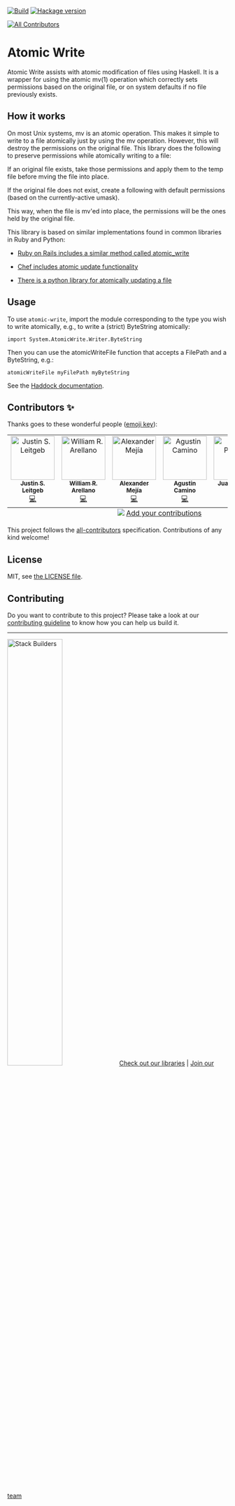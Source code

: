 [![Build](https://github.com/stackbuilders/atomic-write/actions/workflows/build.yml/badge.svg?branch=master)](https://github.com/stackbuilders/atomic-write/actions/workflows/build.yml)
[![Hackage version](https://img.shields.io/hackage/v/atomic-write.svg)](http://hackage.haskell.org/package/atomic-write)
<!-- ALL-CONTRIBUTORS-BADGE:START - Do not remove or modify this section -->
[![All Contributors](https://img.shields.io/badge/all_contributors-6-orange.svg?style=flat-square)](#contributors-)
<!-- ALL-CONTRIBUTORS-BADGE:END -->

# Atomic Write

Atomic Write assists with atomic modification of files using
Haskell. It is a wrapper for using the atomic mv(1) operation which
correctly sets permissions based on the original file, or on system
defaults if no file previously exists.

## How it works
On most Unix systems, mv is an atomic operation. This makes it simple to write to a file atomically just by using the mv operation. However, this will destroy the permissions on the original file. This library does the following to preserve permissions while atomically writing to a file:

If an original file exists, take those permissions and apply them to the temp file before mving the file into place.

If the original file does not exist, create a following with default permissions (based on the currently-active umask).

This way, when the file is mv'ed into place, the permissions will be the ones held by the original file.

This library is based on similar implementations found in common libraries in Ruby and Python:

- [Ruby on Rails includes a similar method called atomic_write](https://apidock.com/rails/File/atomic_write/class)

- [Chef includes atomic update functionality](https://github.com/chef/chef/blob/c4631816132fcfefaba3d123a1d0dfe8bc2866bb/lib/chef/file_content_management/deploy/mv_unix.rb#L23:L71)

- [There is a python library for atomically updating a file](https://github.com/sashka/atomicfile)

## Usage

To use `atomic-write`, import the module corresponding to the type you wish to write atomically, e.g., to write a (strict) ByteString atomically:

```import System.AtomicWrite.Writer.ByteString```

Then you can use the atomicWriteFile function that accepts a FilePath and a ByteString, e.g.:

```atomicWriteFile myFilePath myByteString```

See the
[Haddock documentation](http://hackage.haskell.org/package/atomic-write).

## Contributors ✨

Thanks goes to these wonderful people ([emoji key](https://allcontributors.org/docs/en/emoji-key)):

<!-- ALL-CONTRIBUTORS-LIST:START - Do not remove or modify this section -->
<!-- prettier-ignore-start -->
<!-- markdownlint-disable -->
<table>
  <tbody>
    <tr>
      <td align="center" valign="top" width="14.28%"><a href="https://www.stackbuilders.com/news/author/justin-leitgeb"><img src="https://avatars.githubusercontent.com/u/9977?v=4?s=100" width="100px;" alt="Justin S. Leitgeb"/><br /><sub><b>Justin S. Leitgeb</b></sub></a><br /><a href="https://github.com/stackbuilders/atomic-write/commits?author=jsl" title="Code">💻</a></td>
      <td align="center" valign="top" width="14.28%"><a href="https://github.com/cptrodolfox"><img src="https://avatars.githubusercontent.com/u/20303685?v=4?s=100" width="100px;" alt="William R. Arellano"/><br /><sub><b>William R. Arellano</b></sub></a><br /><a href="https://github.com/stackbuilders/atomic-write/commits?author=cptrodolfox" title="Code">💻</a></td>
      <td align="center" valign="top" width="14.28%"><a href="https://github.com/Alex0jk"><img src="https://avatars.githubusercontent.com/u/22301755?v=4?s=100" width="100px;" alt="Alexander Mejía"/><br /><sub><b>Alexander Mejía</b></sub></a><br /><a href="https://github.com/stackbuilders/atomic-write/commits?author=Alex0jk" title="Code">💻</a></td>
      <td align="center" valign="top" width="14.28%"><a href="https://github.com/acamino"><img src="https://avatars.githubusercontent.com/u/957202?v=4?s=100" width="100px;" alt="Agustin Camino"/><br /><sub><b>Agustin Camino</b></sub></a><br /><a href="https://github.com/stackbuilders/atomic-write/commits?author=acamino" title="Code">💻</a></td>
      <td align="center" valign="top" width="14.28%"><a href="https://juancarlos.io/"><img src="https://avatars.githubusercontent.com/u/2164411?v=4?s=100" width="100px;" alt="Juan Paucar"/><br /><sub><b>Juan Paucar</b></sub></a><br /><a href="https://github.com/stackbuilders/atomic-write/commits?author=juanpaucar" title="Code">💻</a></td>
      <td align="center" valign="top" width="14.28%"><a href="https://www.barbaramorantes.com/"><img src="https://avatars.githubusercontent.com/u/67979158?v=4?s=100" width="100px;" alt="Barbara Morantes"/><br /><sub><b>Barbara Morantes</b></sub></a><br /><a href="#example-BarbDMC" title="Examples">💡</a></td>
    </tr>
  </tbody>
  <tfoot>
    <tr>
      <td align="center" size="13px" colspan="7">
        <img src="https://raw.githubusercontent.com/all-contributors/all-contributors-cli/1b8533af435da9854653492b1327a23a4dbd0a10/assets/logo-small.svg">
          <a href="https://all-contributors.js.org/docs/en/bot/usage">Add your contributions</a>
        </img>
      </td>
    </tr>
  </tfoot>
</table>

<!-- markdownlint-restore -->
<!-- prettier-ignore-end -->

<!-- ALL-CONTRIBUTORS-LIST:END -->

This project follows the [all-contributors](https://github.com/all-contributors/all-contributors) specification. Contributions of any kind welcome!

## License

MIT, see [the LICENSE file](LICENSE).

## Contributing

Do you want to contribute to this project? Please take a look at our [contributing guideline](/docs/CONTRIBUTING.md) to know how you can help us build it.

---
<img src="https://cdn.stackbuilders.com/media/images/Sb-supports.original.png" alt="Stack Builders" width="50%"></img>
[Check out our libraries](https://github.com/stackbuilders/) | [Join our team](https://www.stackbuilders.com/join-us/)
